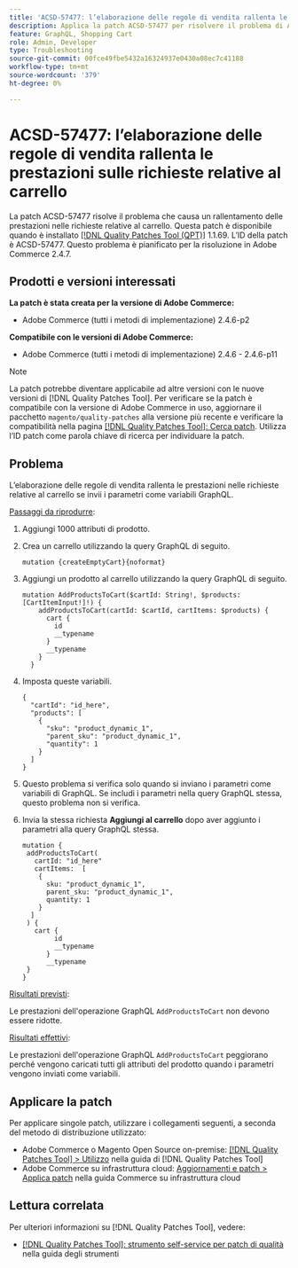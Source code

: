 ```yaml
---
title: 'ACSD-57477: l’elaborazione delle regole di vendita rallenta le prestazioni sulle richieste relative al carrello'
description: Applica la patch ACSD-57477 per risolvere il problema di Adobe Commerce in cui, in un progetto con molti attributi di prodotto disponibili (ad esempio, 1000 attributi), quando l’operazione AddProductsToCart GraphQL viene eseguita con variabili, Commerce tenta di caricare tutti questi attributi di prodotto e causa problemi di prestazioni lente dall’operazione AddProductsToCart GraphQL.
feature: GraphQL, Shopping Cart
role: Admin, Developer
type: Troubleshooting
source-git-commit: 00fce49fbe5432a16324937e0430a08ec7c41188
workflow-type: tm+mt
source-wordcount: '379'
ht-degree: 0%

---
```



# ACSD-57477: l’elaborazione delle regole di vendita rallenta le prestazioni sulle richieste relative al carrello

La patch ACSD-57477 risolve il problema che causa un rallentamento delle prestazioni nelle richieste relative al carrello. Questa patch è disponibile quando è installato [[!DNL Quality Patches Tool (QPT)]](/help/tools/quality-patches-tool/quality-patches-tool-to-self-serve-quality-patches.md) 1.1.69. L’ID della patch è ACSD-57477. Questo problema è pianificato per la risoluzione in Adobe Commerce 2.4.7.

## Prodotti e versioni interessati

**La patch è stata creata per la versione di Adobe Commerce:**

* Adobe Commerce (tutti i metodi di implementazione) 2.4.6-p2

**Compatibile con le versioni di Adobe Commerce:**

* Adobe Commerce (tutti i metodi di implementazione) 2.4.6 - 2.4.6-p11

>[!NOTE]
>
>La patch potrebbe diventare applicabile ad altre versioni con le nuove versioni di [!DNL Quality Patches Tool]. Per verificare se la patch è compatibile con la versione di Adobe Commerce in uso, aggiornare il pacchetto `magento/quality-patches` alla versione più recente e verificare la compatibilità nella pagina [[!DNL Quality Patches Tool]: Cerca patch](https://experienceleague.adobe.com/tools/commerce-quality-patches/index.html?lang=it). Utilizza l’ID patch come parola chiave di ricerca per individuare la patch.

## Problema

L’elaborazione delle regole di vendita rallenta le prestazioni nelle richieste relative al carrello se invii i parametri come variabili GraphQL.

<u>Passaggi da riprodurre</u>:

1. Aggiungi 1000 attributi di prodotto.
1. Crea un carrello utilizzando la query GraphQL di seguito.

   ```
   mutation {createEmptyCart}{noformat}
   ```

1. Aggiungi un prodotto al carrello utilizzando la query GraphQL di seguito.

   ```
   mutation AddProductsToCart($cartId: String!, $products: [CartItemInput!]!) {
       addProductsToCart(cartId: $cartId, cartItems: $products) {
         cart {
           id
           __typename
         }
         __typename
       }
     }
   ```

1. Imposta queste variabili.

   ```
   {
     "cartId": "id_here",
     "products": [
       {
         "sku": "product_dynamic_1",
         "parent_sku": "product_dynamic_1",
         "quantity": 1
       }
     ]
   }
   ```

1. Questo problema si verifica solo quando si inviano i parametri come variabili di GraphQL. Se includi i parametri nella query GraphQL stessa, questo problema non si verifica.
1. Invia la stessa richiesta **Aggiungi al carrello** dopo aver aggiunto i parametri alla query GraphQL stessa.

   ```
   mutation {
    addProductsToCart(
      cartId: "id_here"
      cartItems:  [
       {
         sku: "product_dynamic_1",
         parent_sku: "product_dynamic_1",
         quantity: 1
       }
     ]
    ) {
      cart {
           id
           __typename
         }
         __typename
    }
   }
   ```

<u>Risultati previsti</u>:

Le prestazioni dell&#39;operazione GraphQL `AddProductsToCart` non devono essere ridotte.

<u>Risultati effettivi</u>:

Le prestazioni dell&#39;operazione GraphQL `AddProductsToCart` peggiorano perché vengono caricati tutti gli attributi del prodotto quando i parametri vengono inviati come variabili.

## Applicare la patch

Per applicare singole patch, utilizzare i collegamenti seguenti, a seconda del metodo di distribuzione utilizzato:

* Adobe Commerce o Magento Open Source on-premise: [[!DNL Quality Patches Tool] > Utilizzo](/help/tools/quality-patches-tool/usage.md) nella guida di [!DNL Quality Patches Tool]
* Adobe Commerce su infrastruttura cloud: [Aggiornamenti e patch > Applica patch](https://experienceleague.adobe.com/docs/commerce-cloud-service/user-guide/develop/upgrade/apply-patches.html?lang=it) nella guida Commerce su infrastruttura cloud

## Lettura correlata

Per ulteriori informazioni su [!DNL Quality Patches Tool], vedere:

* [[!DNL Quality Patches Tool]: strumento self-service per patch di qualità](/help/tools/quality-patches-tool/quality-patches-tool-to-self-serve-quality-patches.md) nella guida degli strumenti
